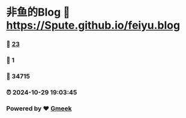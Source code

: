 # 非鱼的Blog :link: https://Spute.github.io/feiyu.blog 
### :page_facing_up: [23](https://Spute.github.io/feiyu.blog/tag.html) 
### :speech_balloon: 1 
### :hibiscus: 34715 
### :alarm_clock: 2024-10-29 19:03:45 
### Powered by :heart: [Gmeek](https://github.com/Meekdai/Gmeek)
